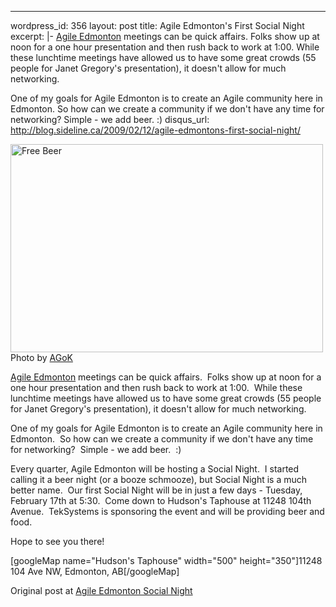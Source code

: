 --- 
wordpress_id: 356
layout: post
title: Agile Edmonton's First Social Night
excerpt: |-
  <a href="http://www.agileedmonton.org">Agile Edmonton</a> meetings can be quick affairs.  Folks show up at noon for a one hour presentation and then rush back to work at 1:00.  While these lunchtime meetings have allowed us to have some great crowds (55 people for Janet Gregory's presentation), it doesn't allow for much networking.
  
  One of my goals for Agile Edmonton is to create an Agile community here in Edmonton.  So how can we create a community if we don't have any time for networking?  Simple - we add beer.  :)
disqus_url: http://blog.sideline.ca/2009/02/12/agile-edmontons-first-social-night/

<p class="center caption"><img src="http://www.sideline.ca/images/articles/free_beer.jpg" alt="Free Beer" title="Free Beer" width="500" height="333" /><span>Photo by <a href="http://www.flickr.com/photos/16038409@N02/2327138220/">AGoK</a></span></p>
<a href="http://www.agileedmonton.org">Agile Edmonton</a> meetings can be quick affairs.  Folks show up at noon for a one hour presentation and then rush back to work at 1:00.  While these lunchtime meetings have allowed us to have some great crowds (55 people for Janet Gregory's presentation), it doesn't allow for much networking.

One of my goals for Agile Edmonton is to create an Agile community here in Edmonton.  So how can we create a community if we don't have any time for networking?  Simple - we add beer.  :)
<!--more-->
Every quarter, Agile Edmonton will be hosting a Social Night.  I started calling it a beer night (or a booze schmooze), but Social Night is a much better name.  Our first Social Night will be in just a few days - Tuesday, February 17th at 5:30.  Come down to Hudson's Taphouse at 11248 104th Avenue.  TekSystems is sponsoring the event and will be providing beer and food.

Hope to see you there!

[googleMap name="Hudson's Taphouse" width="500" height="350"]11248 104 Ave NW, Edmonton, AB[/googleMap]

Original post at <a href="http://www.agileedmonton.org/2009/02/12/agile-edmonton-social-night/">Agile Edmonton Social Night</a>
